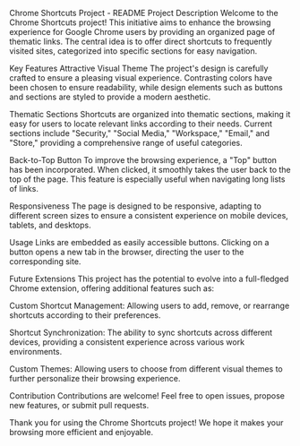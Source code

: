 Chrome Shortcuts Project - README
Project Description
Welcome to the Chrome Shortcuts project! This initiative aims to enhance the browsing experience for Google Chrome users by providing an organized page of thematic links. The central idea is to offer direct shortcuts to frequently visited sites, categorized into specific sections for easy navigation.

Key Features
Attractive Visual Theme
The project's design is carefully crafted to ensure a pleasing visual experience. Contrasting colors have been chosen to ensure readability, while design elements such as buttons and sections are styled to provide a modern aesthetic.

Thematic Sections
Shortcuts are organized into thematic sections, making it easy for users to locate relevant links according to their needs. Current sections include "Security," "Social Media," "Workspace," "Email," and "Store," providing a comprehensive range of useful categories.

Back-to-Top Button
To improve the browsing experience, a "Top" button has been incorporated. When clicked, it smoothly takes the user back to the top of the page. This feature is especially useful when navigating long lists of links.

Responsiveness
The page is designed to be responsive, adapting to different screen sizes to ensure a consistent experience on mobile devices, tablets, and desktops.

Usage
Links are embedded as easily accessible buttons. Clicking on a button opens a new tab in the browser, directing the user to the corresponding site.

Future Extensions
This project has the potential to evolve into a full-fledged Chrome extension, offering additional features such as:

Custom Shortcut Management: Allowing users to add, remove, or rearrange shortcuts according to their preferences.

Shortcut Synchronization: The ability to sync shortcuts across different devices, providing a consistent experience across various work environments.

Custom Themes: Allowing users to choose from different visual themes to further personalize their browsing experience.

Contribution
Contributions are welcome! Feel free to open issues, propose new features, or submit pull requests.

Thank you for using the Chrome Shortcuts project! We hope it makes your browsing more efficient and enjoyable.

